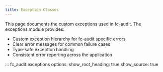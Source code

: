 ```yaml
---
title: Exception Classes
---
```


This page documents the custom exceptions used in fc-audit. The exceptions module provides:

- Custom exception hierarchy for fc-audit specific errors
- Clear error messages for common failure cases
- Type-safe exception handling
- Consistent error reporting across the application

::: fc_audit.exceptions
    options:
      show_root_heading: true
      show_source: true
